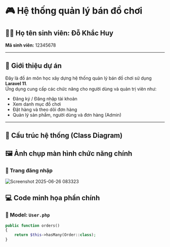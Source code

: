 # 🎮 Hệ thống quản lý bán đồ chơi

## 👨‍🎓 Họ tên sinh viên: Đỗ Khắc Huy  
**Mã sinh viên:** 12345678

---

## 📌 Giới thiệu dự án

Đây là đồ án môn học xây dựng hệ thống quản lý bán đồ chơi sử dụng **Laravel 11**.  
Ứng dụng cung cấp các chức năng cho người dùng và quản trị viên như:

- Đăng ký / Đăng nhập tài khoản
- Xem danh mục đồ chơi
- Đặt hàng và theo dõi đơn hàng
- Quản lý sản phẩm, người dùng và đơn hàng (Admin)

---

## 🧱 Cấu trúc hệ thống (Class Diagram)


## 🖼️ Ảnh chụp màn hình chức năng chính

### 🔐 Trang đăng nhập

![Screenshot 2025-06-26 083323](https://github.com/user-attachments/assets/4accf85f-aaa2-4ea8-9d05-0091e366d3d2)


## 💻 Code minh họa phần chính

### 📁 Model: `User.php`

```php
public function orders()
{
    return $this->hasMany(Order::class);
}


